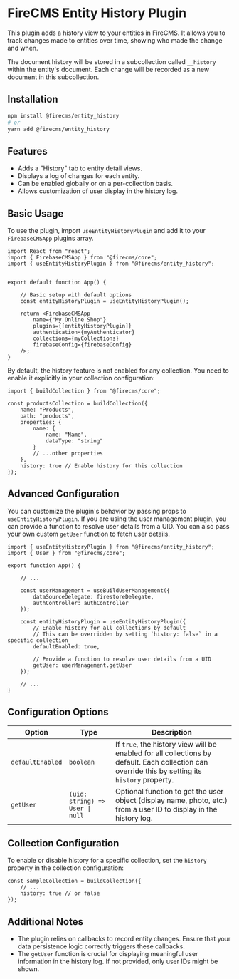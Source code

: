 # FireCMS Entity History Plugin

This plugin adds a history view to your entities in FireCMS. It allows you to track changes made to entities over time,
showing who made the change and when.

The document history will be stored in a subcollection called `__history` within the entity's document.
Each change will be recorded as a new document in this subcollection. 

## Installation

```bash
npm install @firecms/entity_history
# or
yarn add @firecms/entity_history
```

## Features

- Adds a "History" tab to entity detail views.
- Displays a log of changes for each entity.
- Can be enabled globally or on a per-collection basis.
- Allows customization of user display in the history log.

## Basic Usage

To use the plugin, import `useEntityHistoryPlugin` and add it to your `FirebaseCMSApp` plugins array.

```tsx
import React from "react";
import { FirebaseCMSApp } from "@firecms/core";
import { useEntityHistoryPlugin } from "@firecms/entity_history";


export default function App() {

    // Basic setup with default options
    const entityHistoryPlugin = useEntityHistoryPlugin();

    return <FirebaseCMSApp
        name={"My Online Shop"}
        plugins={[entityHistoryPlugin]}
        authentication={myAuthenticator}
        collections={myCollections}
        firebaseConfig={firebaseConfig}
    />;
}
```

By default, the history feature is not enabled for any collection. You need to enable it explicitly in your collection
configuration:

```tsx
import { buildCollection } from "@firecms/core";

const productsCollection = buildCollection({
    name: "Products",
    path: "products",
    properties: {
        name: {
            name: "Name",
            dataType: "string"
        }
        // ...other properties
    },
    history: true // Enable history for this collection
});
```

## Advanced Configuration

You can customize the plugin's behavior by passing props to `useEntityHistoryPlugin`.
If you are using the user management plugin, you can provide a function to resolve user details from a UID.
You can also pass your own custom `getUser` function to fetch user details.

```tsx
import { useEntityHistoryPlugin } from "@firecms/entity_history";
import { User } from "@firecms/core";

export function App() {

    // ...

    const userManagement = useBuildUserManagement({
        dataSourceDelegate: firestoreDelegate,
        authController: authController
    });

    const entityHistoryPlugin = useEntityHistoryPlugin({
        // Enable history for all collections by default
        // This can be overridden by setting `history: false` in a specific collection
        defaultEnabled: true,
    
        // Provide a function to resolve user details from a UID
        getUser: userManagement.getUser
    });
    
    // ...
}
```

## Configuration Options

| Option           | Type                            | Description                                                                                                                                      |
|------------------|---------------------------------|--------------------------------------------------------------------------------------------------------------------------------------------------|
| `defaultEnabled` | `boolean`                       | If `true`, the history view will be enabled for all collections by default. Each collection can override this by setting its `history` property. |
| `getUser`        | `(uid: string) => User \| null` | Optional function to get the user object (display name, photo, etc.) from a user ID to display in the history log.                               |

## Collection Configuration

To enable or disable history for a specific collection, set the `history` property in the collection configuration:

```tsx
const sampleCollection = buildCollection({
    // ...
    history: true // or false
});
```

## Additional Notes

- The plugin relies on callbacks to record entity changes. Ensure that your data persistence logic correctly triggers
  these callbacks.
- The `getUser` function is crucial for displaying meaningful user information in the history log. If not provided, only
  user IDs might be shown.
